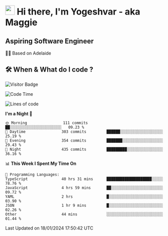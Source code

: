 <h1><img src="https://emojis.slackmojis.com/emojis/images/1531849430/4246/blob-sunglasses.gif?1531849430" width="30"/> Hi there, I'm Yogeshvar - aka Maggie</h1>

## Aspiring Software Engineer
🏂🏻  Based on Adelaide 

## 🛠 When & What do I code ?  

![Visitor Badge](https://visitor-badge.feriirawann.repl.co?username=yogeshvar&repo=yogeshvar&label=Visitors&style=plastic&color=%23457BFF&contentType=svg)

<!--START_SECTION:waka-->
![Code Time](http://img.shields.io/badge/Code%20Time-2%2C607%20hrs%2017%20mins-blue)

![Lines of code](https://img.shields.io/badge/From%20Hello%20World%20I%27ve%20Written-4.1%20million%20lines%20of%20code-blue)

**I'm a Night 🦉** 

```text
🌞 Morning                111 commits         ██░░░░░░░░░░░░░░░░░░░░░░░   09.23 % 
🌆 Daytime                303 commits         ██████░░░░░░░░░░░░░░░░░░░   25.19 % 
🌃 Evening                354 commits         ███████░░░░░░░░░░░░░░░░░░   29.43 % 
🌙 Night                  435 commits         █████████░░░░░░░░░░░░░░░░   36.16 % 
```


📊 **This Week I Spent My Time On** 

```text
💬 Programming Languages: 
TypeScript               40 hrs 31 mins      ████████████████████░░░░░   78.76 % 
JavaScript               4 hrs 59 mins       ██░░░░░░░░░░░░░░░░░░░░░░░   09.72 % 
YAML                     2 hrs               █░░░░░░░░░░░░░░░░░░░░░░░░   03.90 % 
JSON                     1 hr 9 mins         █░░░░░░░░░░░░░░░░░░░░░░░░   02.26 % 
Other                    44 mins             ░░░░░░░░░░░░░░░░░░░░░░░░░   01.44 % 
```


 Last Updated on 18/01/2024 17:50:42 UTC
<!--END_SECTION:waka-->
